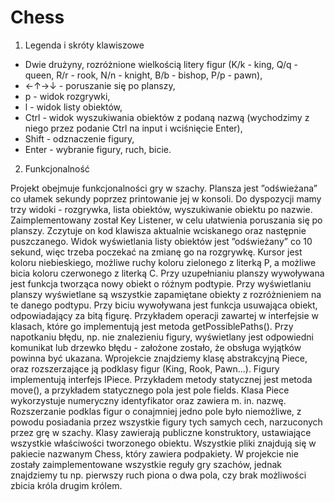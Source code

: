 # Chess

1. Legenda i skróty klawiszowe

* Dwie drużyny, rozróżnione wielkością litery figur (K/k - king, Q/q - queen, R/r - rook, N/n -
knight, B/b - bishop, P/p - pawn),
* ←↑→↓ - poruszanie się po planszy,
* p - widok rozgrywki,
* l - widok listy obiektów,
* Ctrl - widok wyszukiwania obiektów z podaną nazwą (wychodzimy z niego przez podanie Ctrl na input
i wciśnięcie Enter),
* Shift - odznaczenie figury,
* Enter - wybranie figury, ruch, bicie.

2. Funkcjonalność

Projekt obejmuje funkcjonalności gry w szachy. Plansza jest ”odświeżana” co ułamek sekundy poprzez printowanie
jej w konsoli. Do dyspozycji mamy trzy widoki - rozgrywka, lista obiektów, wyszukiwanie obiektu po
nazwie. Zaimplementowany został Key Listener, w celu ułatwienia poruszania się po planszy. Zczytuje on kod
klawisza aktualnie wciskanego oraz następnie puszczanego. Widok wyświetlania listy obiektów jest ”odświeżany”
co 10 sekund, więc trzeba poczekać na zmianę go na rozgrywkę. Kursor jest koloru niebieskiego, możliwe ruchy
koloru zielonego z literką P, a możliwe bicia koloru czerwonego z literką C.
Przy uzupełnianiu planszy wywoływana jest funkcja tworząca nowy obiekt o różnym podtypie. Przy wyświetlaniu
planszy wyświetlane są wszystkie zapamiętane obiekty z rozróżnieniem na te danego podtypu. Przy
biciu wywoływana jest funkcja usuwająca obiekt, odpowiadający za bitą figurę. Przykładem operacji zawartej
w interfejsie w klasach, które go implementują jest metoda getPossiblePaths(). Przy napotkaniu błędu, np. nie
znalezieniu figury, wyświetlany jest odpowiedni komunikat lub drzewko błędu - założone zostało, że obsługa
wyjątków powinna być ukazana.
Wprojekcie znajdziemy klasę abstrakcyjną Piece, oraz rozszerzające ją podklasy figur (King, Rook, Pawn...).
Figury implementują interfejs IPiece. Przykładem metody statycznej jest metoda move(), a przykładem statycznego
pola jest pole fields. Klasa Piece wykorzystuje numeryczny identyfikator oraz zawiera m. in. nazwę.
Rozszerzanie podklas figur o conajmniej jedno pole było niemożliwe, z powodu posiadania przez wszystkie figury
tych samych cech, narzuconych przez grę w szachy. Klasy zawierają publiczne konstruktory, ustawiające wszystkie
właściwości tworzonego obiektu. Wszystkie pliki znajdują się w pakiecie nazwanym Chess, który zawiera
podpakiety.
W projekcie nie zostały zaimplementowane wszystkie reguły gry szachów, jednak znajdziemy tu np. pierwszy
ruch piona o dwa pola, czy brak możliwości zbicia króla drugim królem.
